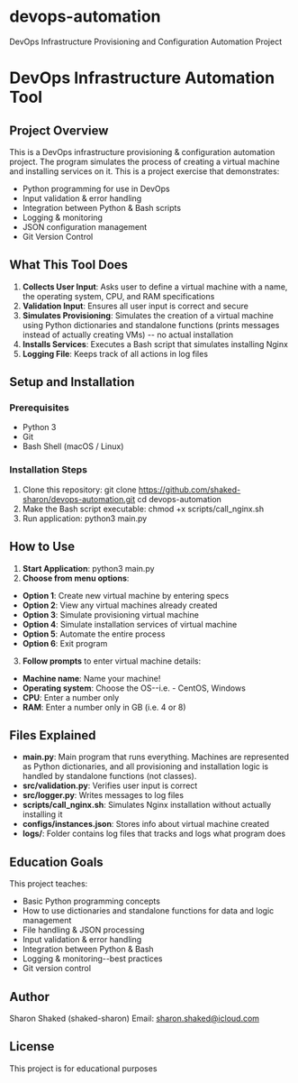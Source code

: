 # devops-automation
DevOps Infrastructure Provisioning and Configuration Automation Project

# DevOps Infrastructure Automation Tool

## Project Overview

This is a DevOps infrastructure provisioning & configuration automation project. The program simulates the process of creating a virtual machine and installing services on it. This is a project exercise that demonstrates:

- Python programming for use in DevOps
- Input validation & error handling
- Integration between Python & Bash scripts
- Logging & monitoring
- JSON configuration management
- Git Version Control

## What This Tool Does


1. **Collects User Input**: Asks user to define a virtual machine with a name, the operating system, CPU, and RAM specifications
2. **Validation Input**: Ensures all user input is correct and secure
3. **Simulates Provisioning**: Simulates the creation of a virtual machine using Python dictionaries and standalone functions (prints messages instead of actually creating VMs) -- no actual installation
4. **Installs Services**: Executes a Bash script that simulates installing Nginx
5. **Logging File**: Keeps track of all actions in log files


## Setup and Installation

### Prerequisites
- Python 3
- Git
- Bash Shell (macOS / Linux)

### Installation Steps
1. Clone this repository:
git clone https://github.com/shaked-sharon/devops-automation.git
cd devops-automation
2. Make the Bash script executable:
chmod +x scripts/call_nginx.sh
3. Run application:
python3 main.py


## How to Use

1. **Start Application**:
python3 main.py
2. **Choose from menu options**:
- **Option 1**: Create new virtual machine by entering specs
- **Option 2**: View any virtual machines already created
- **Option 3**: Simulate provisioning virtual machine
- **Option 4**: Simulate installation services of virtual machine
- **Option 5**: Automate the entire process
- **Option 6**: Exit program

3. **Follow prompts** to enter virtual machine details:
- **Machine name**: Name your machine!
- **Operating system**: Choose the OS--i.e. - CentOS, Windows
- **CPU**: Enter a number only
- **RAM**: Enter a number only in GB (i.e. 4 or 8)


## Files Explained

- **main.py**: Main program that runs everything. Machines are represented as Python dictionaries, and all provisioning and installation logic is handled by standalone functions (not classes).
- **src/validation.py**: Verifies user input is correct
- **src/logger.py**: Writes messages to log files
- **scripts/call_nginx.sh**: Simulates Nginx installation without actually installing it
- **configs/instances.json**: Stores info about virtual machine created
- **logs/**: Folder contains log files that tracks and logs what program does

## Education Goals

This project teaches:
- Basic Python programming concepts
- How to use dictionaries and standalone functions for data and logic management
- File handling & JSON processing
- Input validation & error handling
- Integration between Python & Bash
- Logging & monitoring--best practices
- Git version control

## Author

Sharon Shaked (shaked-sharon)
Email: sharon.shaked@icloud.com

## License

This project is for educational purposes



